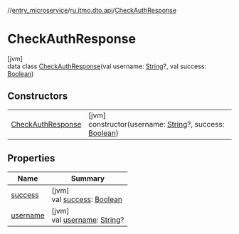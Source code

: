 //[entry_microservice](../../../index.md)/[ru.itmo.dto.api](../index.md)/[CheckAuthResponse](index.md)

# CheckAuthResponse

[jvm]\
data class [CheckAuthResponse](index.md)(val username: [String](https://kotlinlang.org/api/core/kotlin-stdlib/kotlin/-string/index.html)?, val success: [Boolean](https://kotlinlang.org/api/core/kotlin-stdlib/kotlin/-boolean/index.html))

## Constructors

| | |
|---|---|
| [CheckAuthResponse](-check-auth-response.md) | [jvm]<br>constructor(username: [String](https://kotlinlang.org/api/core/kotlin-stdlib/kotlin/-string/index.html)?, success: [Boolean](https://kotlinlang.org/api/core/kotlin-stdlib/kotlin/-boolean/index.html)) |

## Properties

| Name | Summary |
|---|---|
| [success](success.md) | [jvm]<br>val [success](success.md): [Boolean](https://kotlinlang.org/api/core/kotlin-stdlib/kotlin/-boolean/index.html) |
| [username](username.md) | [jvm]<br>val [username](username.md): [String](https://kotlinlang.org/api/core/kotlin-stdlib/kotlin/-string/index.html)? |